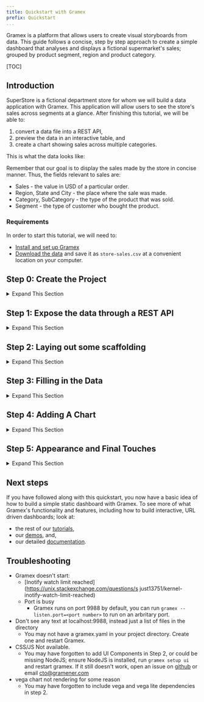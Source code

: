 ```yaml
---
title: Quickstart with Gramex
prefix: Quickstart
...
```


Gramex is a platform that allows users to create visual storyboards from data. This guide follows a concise, step by step approach to create a simple dashboard that analyses and displays a fictional supermarket's sales;
grouped by product segment, region and product category.


[TOC]

## Introduction

SuperStore is a fictional department store for whom we will build a data application with Gramex.
This application will allow users to see the store's sales across segments at a glance.
After finishing this tutorial, we will be able to:

1. convert a data file into a REST API,
2. preview the data in an interactive table, and
3. create a chart showing sales across multiple categories.

This is what the data looks like:

<div class="formhandler" data-src="../data?_c=-Order%20ID&_c=-Sub-Category&_c=-Sales&_c=-Quantity&_c=-Ship%20Mode&_c=-Ship%20Date"></div>
<script>
  $('.formhandler').formhandler({pageSize: 5})
</script>

Remember that our goal is to display the sales made by the store in concise manner. Thus, the fields relevant
to sales are:

* Sales - the value in USD of a particular order.
* Region, State and City - the place where the sale was made.
* Category, SubCategory - the type of the product that was sold.
* Segment - the type of customer who bought the product.

<script type="text/html" src="snippets/example-output.html" class="outputfinal"></script>


### Requirements

In order to start this tutorial, we will need to:

* [Install and set up Gramex](../../install)
* [Download the data](../store-sales.csv) and save it as `store-sales.csv` at a convenient location on your computer.

<script type="text/html" class="action-demo" src="snippets/call-to-action-cards.html"></script>

## Step 0: Create the Project
<details>
<summary> Expand This Section </summary>

We need a place to hold together all the files related to our application - including data, source code and configuration files.

<script type="text/html" class="action-save" src="snippets/call-to-action-cards.html"></script>

For the remainder of the tutorial, we will refer to this folder as the "project folder". At this time, the project folder should only contain the file `store-sales.csv`.

<script type=text/html src="snippets/call-to-action-cards.html" class="step0coa"></script>

`"index.html"` and `"gramex.yaml"` are the only two files we'll be editing throughout this guide. For now, let's put some text in `"index.html"`:

<script type="text/html" src="snippets/call-to-action-cards.html" class="step0term"></script>
<br>
<script type="text/html" src="snippets/call-to-action-cards.html" class="step0term2"></script>


We should start seeing some output now, which is the Gramex server logging its startup sequence. Once we see the following lines, Gramex has fully started, and is ready to accept requests.

```console
INFO    22-Apr 13:34:26 __init__ PORT Listening on port 9988
INFO    22-Apr 13:34:26 __init__ 9988 <Ctrl-B> opens the browser. <Ctrl-D> starts the debugger.
```

Note that these may not be the _last_ lines you see in the startup logs, since some Gramex services may start later. Look for these lines in the last few lines.

At this time, if you open a browser window at [`http://localhost:9988`](http://localhost:9988), you should see the text in `"index.html"`.
<script type="text/html" src="snippets/example-output.html" class="step0output"></script>

Gramex internally watches files for changes, so we can change anything in `"index.html"`, and refresh the link in the browser without restarting the server.

<img src="https://cloud.gramener.com/f/5684de979acd45d4a14d/?dl=1" width="400"></img>
</details>

## Step 1: Expose the data through a REST API
<details>
  <summary> Expand This Section </summary>

In order to provide our dashboard with access to the data, we need to create a URL that sends data to the dashboard. To do this, we use a Gramex component called [`FormHandler`](../formhandler).

<script type="text/html" src="snippets/call-to-action-cards.html" class="step1gramex"></script>


After you save the file, Gramex will be able to serve the CSV data through the `/data` resource endpoint. To verify this, visit [`http://localhost:9988/data?_limit=10`](http://localhost:9988/data?_limit=10) in your browser. You should now see a JSON payload representing the first ten rows of the dataset.

<script type="text/html" class="step1dataop" src="snippets/example-output.html"></script>


You could also, visit [http://localhost:9988/data?_limit=10&_format=html](http://localhost:9988/data?_limit=10&_format=html) to see the first ten rows as a simple HTML table.

<script type="text/html" class="step1dataophtml" src="snippets/example-output.html"></script>

<img src="https://cloud.gramener.com/f/379c20a01b3c416ca3cd/?dl=1" width="500">
</details>

## Step 2: Laying out some scaffolding
<details>
  <summary> Expand This Section </summary>

Since we now have access to the data from a REST API, we are ready to start building the frontend.

<script type="text/html" src="snippets/call-to-action-cards.html" class="step2coa"></script><br>


This is just some boilerplate that includes css and js files we will need.

Note that all of our css and js links are relative to a `ui/` directory - but we have no such directory in our project folder.

This is because Gramex bundles a lot of common css and js files ([bootstrap](https://getbootstrap.com), [lodash](https://lodash.com), [g1](https://www.npmjs.com/package/g1)) as part of a feature called [UI Components](../uicomponents).

<script type="text/html" src="snippets/call-to-action-cards.html" class="step2coa2"></script><br>

At this point, `gramex.yaml` contains the following lines and will not change for the rest of this tutorial. We are done with the backend configuration.

<script type="text/html" src="snippets/call-to-action-cards.html" class="step2coa3"></script><br>
<script type="text/html" src="snippets/example-output.html" class="step2output"></script><br>

</details>

## Step 3: Filling in the Data
<details>
  <summary> Expand This Section </summary>

The simplest and sometimes most effective way to represent data can be a table.
Accordingly, Gramex provides a way of embedding tabular data in any HTML page as an interactive table.
<script type="text/html" src="snippets/call-to-action-cards.html" class="step3coa"></script><br>
<script type="text/html" src="snippets/call-to-action-cards.html" class="step3html"></script><br>


After saving the file, when we open [`http://localhost:9988`](http://localhost:9988), we should see a table similar to the one at the top of this page.

The table is interactive. Try playing around with it. Here's a few things you could try:

* Click the dropdown arrows near the column headers to see column options.
* Try getting the second, third or the 1365th 'page' of the dataset from the menu at the top of the table.
* See 20, 50 or more rows at a time in the table from the dropdown menu to the right of the page list.

![Table Interactive gif](https://cloud.gramener.com/f/9eb799fbfc574c049c47/?dl=1)

<script type="text/html" class="step3output" src="snippets/example-output.html"></script>
</details>

## Step 4: Adding A Chart
<details>
  <summary> Expand This Section </summary>

Let's add a simple barchart to display data grouped by Segment. Formhandler automatically does the grouping for us simply by changing the URL. Adding a `?_by` query to any FormHandler URL, like [data?_by=Segment](data?_by=Segment), changes the output: each of our numeric columns now has the sum of all rows having a particular Segment value.

FormHandler lets us do a lot of data querying, filtering and grouping just by editing the URL. See [FormHandler Filters](../formhandler/#formhandler-filters) for  list of all possible values.

To actually draw the chart, we'll use a library called [Vega-lite](https://vega.github.io/vega-lite/). Vega-lite is a really simple to use, configuration driven javascript charting library and supports many common chart types. To draw a chart, we add a few pieces to our `index.html`.

<script type="text/html" src="snippets/call-to-action-cards.html" class="step4coa1"></script><br>


Details of the specification can be found in the vega-lite [docs](https://vega.github.io/vega-lite/docs/), but some things to note:

* the spec consists of a bunch of nested fields, `width`, `height`, `data`, etc
* the data key is set to the FormHandler URL with grouping by Segment: `{"url": "data?_by=Segment"}`
* We've set the x and y axis values to `Sales|sum` and `Segment` respectively, telling Vega-lite to plot those quantities from the data that FormHandler returns.

<script type="text/html" src="snippets/call-to-action-cards.html" class="step4coa2"></script><br>

<script type="text/html" src="snippets/call-to-action-cards.html" class="step4coa3"></script><br>
<script type="text/html" src="snippets/example-output.html" class="output4"></script>

</details>

## Step 5: Appearance and Final Touches
<details>
  <summary> Expand This Section </summary>

We can now flex front-end muscle to make our dashboard look slightly better. We will keep this section short, but frontend appearances can be endlessly configured. Feel free to go through the rest of our guides to get a better handle on some of these.

Let's add a second chart to plot the aggregate sum of Quantity by Segment. It's the same chart - we are just changing the axes. Thus, we can reuse the earlier specification, but we still need to change values of certain fields. So we created a function to which we can pass the fields that need to be updated: the div to draw the chart, the x-axis column name and the title of the chart.

<script type="text/html" src="snippets/call-to-action-cards.html" class="step5coa1"></script><br>


Here are a few more ways in which we can tweak our dashboard:

1. To hide some of the columns from our dataset, we can use a FormHandler filter similar to what we had introduced in Step 4.
2. We can use a feature of UI components, which allows us to override [bootstrap variables by passing url query parameters to the css import line](../uicomponents/#custom-bootstrap). For example, setting link-color to black.
3. We can modify the vega-lite configuration of the chart to add a color scale, and change the fonts of the chart.

<script type="text/html" class="outputfinal" src="snippets/example-output.html"></script>
<p class="alert alert-success" role="alert">
<i class="fa fa-download"></i> Download the final <a href="output/gramex.yaml.source">gramex.yaml</a>.
</p>

</details>

## Next steps

If you have followed along with this quickstart, you now have a basic idea of how to build a simple static dashboard with Gramex.
To see more of what Gramex's functionality and features, including how to build interactive, URL driven dashboards; look at:

* the rest of our [tutorials](../tutorials),
* our [demos](gramener.com/demo), and,
* our detailed [documentation](../).


## Troubleshooting

- Gramex doesn't start:
    - [Inotify watch limit reached](https://unix.stackexchange.com/questions/s just13751/kernel-inotify-watch-limit-reached)
    - Port is busy
        - Gramex runs on port 9988 by default, you can run `gramex --listen.port=<port number>` to run on an arbritary port.
- Don't see any text at localhost:9988, instead just a list of files in the directory
    - You may not have a gramex.yaml in your project directory. Create one and restart Gramex.
- CSS/JS Not available.
    - You may have forgotten to add UI Components in Step 2, or could be missing NodeJS; ensure NodeJS is installed, run `gramex setup ui` and restart gramex. If it still doesn't work, open an issue on [github](https://github.com/gramener/gramex) or email cto@gramener.com
- vega chart not rendering for some reason
    - You may have forgotten to include vega and vega lite dependencies in step 2.

<script src="common.js"></script>
